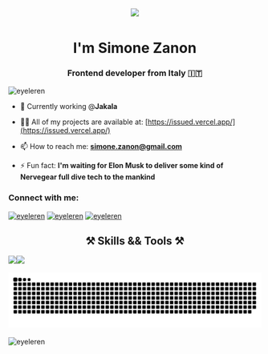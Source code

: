 <h1 align="center">
    <img src="https://readme-typing-svg.herokuapp.com/?font=Righteous&size=35&center=true&vCenter=true&width=500&height=70&duration=4000&lines=Hi!+👋;" />
</h1>

<h1 align="center">I'm Simone Zanon</h1>
<h3 align="center">Frontend developer from Italy 🇮🇹</h3>

<p align="left"> <img src="https://komarev.com/ghpvc/?username=eyeleren&label=Profile%20views&color=0e75b6&style=flat" alt="eyeleren" /> </p>

- 💼 Currently working @**Jakala**

- 👨‍💻 All of my projects are available at: [https://issued.vercel.app/](https://issued.vercel.app/)

- 📫 How to reach me: **simone.zanon@gmail.com**

- ⚡ Fun fact: **I'm waiting for Elon Musk to deliver some kind of Nervegear full dive tech to the mankind**

<h3 align="left">Connect with me:</h3>
<p align="left">
<a href="https://twitter.com/eyeleren" target="blank"><img align="center" src="https://raw.githubusercontent.com/rahuldkjain/github-profile-readme-generator/master/src/images/icons/Social/twitter.svg" alt="eyeleren" height="30" width="40" /></a>
<a href="https://instagram.com/eyeleren" target="blank"><img align="center" src="https://raw.githubusercontent.com/rahuldkjain/github-profile-readme-generator/master/src/images/icons/Social/instagram.svg" alt="eyeleren" height="30" width="40" /></a>
<a href="https://www.youtube.com/channel/UCG9dqJnMR1GhP2YN3FOsG3g" target="blank"><img align="center" src="https://raw.githubusercontent.com/rahuldkjain/github-profile-readme-generator/master/src/images/icons/Social/youtube.svg" alt="eyeleren" height="30" width="40" /></a>
</p>

<h2 align="center">⚒️ Skills && Tools ⚒️</h2>
<div align="center">
    <img align="left" src="https://skillicons.dev/icons?i=bootstrap,html,css,sass,php,react,vscode,github,git,figma" />
    <img align="left" src="https://skillicons.dev/icons?i=nodejs,javascript,mongodb,nextjs,mysql,postman" /><br>
</div>
<br>

 <img alt="snake eating my contributions" src="https://raw.githubusercontent.com/salesp07/salesp07/output/github-contribution-grid-snake.svg" />

<br>
<p><img align="center" src="https://github-readme-stats.vercel.app/api/top-langs?username=eyeleren&show_icons=true&theme=dark&locale=en&layout=compact" alt="eyeleren" /></p>

